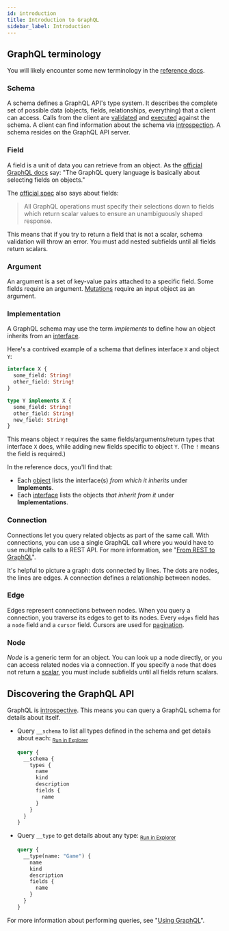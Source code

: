 ```yaml
---
id: introduction
title: Introduction to GraphQL
sidebar_label: Introduction
---
```


## GraphQL terminology
You will likely encounter some new terminology in the [reference docs](graphql/overview.md).

### Schema
A schema defines a GraphQL API's type system. It describes the complete set of possible data (objects, fields, relationships, everything) that a client can access. Calls from the client are [validated](https://graphql.org/learn/validation/) and [executed](https://graphql.org/learn/execution/) against the schema. A client can find information about the schema via [introspection](#discovering-the-graphql-api). A schema resides on the GraphQL API server.

### Field
A field is a unit of data you can retrieve from an object. As the [official GraphQL docs](https://graphql.org/learn/schema/) say: "The GraphQL query language is basically about selecting fields on objects."

The [official spec](http://facebook.github.io/graphql/draft/#sec-Language.Fields) also says about fields:

> All GraphQL operations must specify their selections down to fields which return scalar values to ensure an unambiguously shaped response.

This means that if you try to return a field that is not a scalar, schema validation will throw an error. You must add nested subfields until all fields return scalars.

### Argument
An argument is a set of key-value pairs attached to a specific field. Some fields require an argument. [Mutations](guides/graphql/using.md#about-mutations) require an input object as an argument.

### Implementation
A GraphQL schema may use the term *implements* to define how an object inherits from an [interface](graphql/schema/interfaces.md).

Here's a contrived example of a schema that defines interface `X` and object `Y`:

```graphql
interface X {
  some_field: String!
  other_field: String!
}

type Y implements X {
  some_field: String!
  other_field: String!
  new_field: String!
}
```

This means object `Y` requires the same fields/arguments/return types that interface `X` does, while adding new fields specific to object `Y`. (The `!` means the field is required.)

In the reference docs, you'll find that:
* Each [object](graphql/schema/objects.md) lists the interface(s) *from which it inherits* under **Implements**.
* Each [interface](graphql/schema/interfaces.md) lists the objects *that inherit from it* under **Implementations**.

### Connection
Connections let you query related objects as part of the same call. With connections, you can use a single GraphQL call where you would have to use multiple calls to a REST API. For more information, see "[From REST to GraphQL](guides/graphql/from-rest.md)".

It's helpful to picture a graph: dots connected by lines. The dots are nodes, the lines are edges. A connection defines a relationship between nodes.

### Edge
Edges represent connections between nodes. When you query a connection, you traverse its edges to get to its nodes. Every `edges` field has a `node` field and a `cursor` field. Cursors are used for [pagination](https://graphql.org/learn/pagination/).

### Node
*Node* is a generic term for an object. You can look up a node directly, or you can access related nodes via a connection. If you specify a `node` that does not return a [scalar](graphql/scalar.md), you must include subfields until all fields return scalars.

## Discovering the GraphQL API
GraphQL is [introspective](https://graphql.org/learn/introspection/). This means you can query a GraphQL schema for details about itself.

* Query `__schema` to list all types defined in the schema and get details about each:
	<sub>[Run in Explorer](../../../explorer.html?query=query%20%7B%0A%20%20__schema%20%7B%0A%20%20%20%20types%20%7B%0A%20%20%20%20%20%20name%0A%20%20%20%20%20%20kind%0A%20%20%20%20%20%20description%0A%20%20%20%20%20%20fields%20%7B%0A%20%20%20%20%20%20%20%20name%0A%20%20%20%20%20%20%7D%0A%20%20%20%20%7D%0A%20%20%7D%0A%7D)</sub>
  ```graphql
  query {
    __schema {
      types {
        name
        kind
        description
        fields {
          name
        }
      }
    }
  }
  ```

* Query `__type` to get details about any type:
	<sub>[Run in Explorer](../../../explorer.html?query=query%20%7B%0A%20%20__type(name%3A%20"Game")%20%7B%0A%20%20%20%20name%0A%20%20%20%20kind%0A%20%20%20%20description%0A%20%20%20%20fields%20%7B%0A%20%20%20%20%20%20name%0A%20%20%20%20%7D%0A%20%20%7D%0A%7D)</sub>
  ```graphql
  query {
    __type(name: "Game") {
      name
      kind
      description
      fields {
        name
      }
    }
  }
  ```

For more information about performing queries, see "[Using GraphQL](guides/graphql/using.md)".
